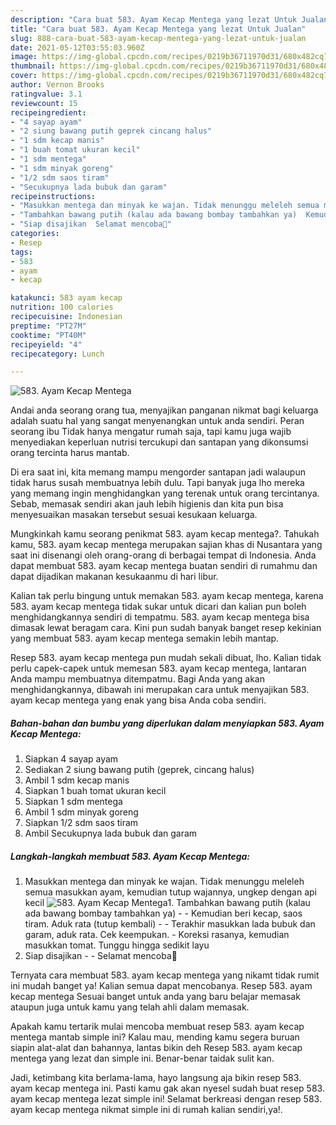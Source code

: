 ```yaml
---
description: "Cara buat 583. Ayam Kecap Mentega yang lezat Untuk Jualan"
title: "Cara buat 583. Ayam Kecap Mentega yang lezat Untuk Jualan"
slug: 888-cara-buat-583-ayam-kecap-mentega-yang-lezat-untuk-jualan
date: 2021-05-12T03:55:03.960Z
image: https://img-global.cpcdn.com/recipes/0219b36711970d31/680x482cq70/583-ayam-kecap-mentega-foto-resep-utama.jpg
thumbnail: https://img-global.cpcdn.com/recipes/0219b36711970d31/680x482cq70/583-ayam-kecap-mentega-foto-resep-utama.jpg
cover: https://img-global.cpcdn.com/recipes/0219b36711970d31/680x482cq70/583-ayam-kecap-mentega-foto-resep-utama.jpg
author: Vernon Brooks
ratingvalue: 3.1
reviewcount: 15
recipeingredient:
- "4 sayap ayam"
- "2 siung bawang putih geprek cincang halus"
- "1 sdm kecap manis"
- "1 buah tomat ukuran kecil"
- "1 sdm mentega"
- "1 sdm minyak goreng"
- "1/2 sdm saos tiram"
- "Secukupnya lada bubuk dan garam"
recipeinstructions:
- "Masukkan mentega dan minyak ke wajan. Tidak menunggu meleleh semua masukkan ayam, kemudian tutup wajannya, ungkep dengan api kecil"
- "Tambahkan bawang putih (kalau ada bawang bombay tambahkan ya)  Kemudian beri kecap, saos tiram. Aduk rata (tutup kembali)  Terakhir masukkan lada bubuk dan garam, aduk rata. Cek keempukan. Koreksi rasanya, kemudian masukkan tomat. Tunggu hingga sedikit layu"
- "Siap disajikan  Selamat mencoba💜"
categories:
- Resep
tags:
- 583
- ayam
- kecap

katakunci: 583 ayam kecap 
nutrition: 100 calories
recipecuisine: Indonesian
preptime: "PT27M"
cooktime: "PT40M"
recipeyield: "4"
recipecategory: Lunch

---
```



![583. Ayam Kecap Mentega](https://img-global.cpcdn.com/recipes/0219b36711970d31/680x482cq70/583-ayam-kecap-mentega-foto-resep-utama.jpg)

Andai anda seorang orang tua, menyajikan panganan nikmat bagi keluarga adalah suatu hal yang sangat menyenangkan untuk anda sendiri. Peran seorang ibu Tidak hanya mengatur rumah saja, tapi kamu juga wajib menyediakan keperluan nutrisi tercukupi dan santapan yang dikonsumsi orang tercinta harus mantab.

Di era  saat ini, kita memang mampu mengorder santapan jadi walaupun tidak harus susah membuatnya lebih dulu. Tapi banyak juga lho mereka yang memang ingin menghidangkan yang terenak untuk orang tercintanya. Sebab, memasak sendiri akan jauh lebih higienis dan kita pun bisa menyesuaikan masakan tersebut sesuai kesukaan keluarga. 



Mungkinkah kamu seorang penikmat 583. ayam kecap mentega?. Tahukah kamu, 583. ayam kecap mentega merupakan sajian khas di Nusantara yang saat ini disenangi oleh orang-orang di berbagai tempat di Indonesia. Anda dapat membuat 583. ayam kecap mentega buatan sendiri di rumahmu dan dapat dijadikan makanan kesukaanmu di hari libur.

Kalian tak perlu bingung untuk memakan 583. ayam kecap mentega, karena 583. ayam kecap mentega tidak sukar untuk dicari dan kalian pun boleh menghidangkannya sendiri di tempatmu. 583. ayam kecap mentega bisa dimasak lewat beragam cara. Kini pun sudah banyak banget resep kekinian yang membuat 583. ayam kecap mentega semakin lebih mantap.

Resep 583. ayam kecap mentega pun mudah sekali dibuat, lho. Kalian tidak perlu capek-capek untuk memesan 583. ayam kecap mentega, lantaran Anda mampu membuatnya ditempatmu. Bagi Anda yang akan menghidangkannya, dibawah ini merupakan cara untuk menyajikan 583. ayam kecap mentega yang enak yang bisa Anda coba sendiri.

<!--inarticleads1-->

##### Bahan-bahan dan bumbu yang diperlukan dalam menyiapkan 583. Ayam Kecap Mentega:

1. Siapkan 4 sayap ayam
1. Sediakan 2 siung bawang putih (geprek, cincang halus)
1. Ambil 1 sdm kecap manis
1. Siapkan 1 buah tomat ukuran kecil
1. Siapkan 1 sdm mentega
1. Ambil 1 sdm minyak goreng
1. Siapkan 1/2 sdm saos tiram
1. Ambil Secukupnya lada bubuk dan garam




<!--inarticleads2-->

##### Langkah-langkah membuat 583. Ayam Kecap Mentega:

1. Masukkan mentega dan minyak ke wajan. Tidak menunggu meleleh semua masukkan ayam, kemudian tutup wajannya, ungkep dengan api kecil
<img src="https://img-global.cpcdn.com/steps/38f455d56dc1d981/160x128cq70/583-ayam-kecap-mentega-langkah-memasak-1-foto.jpg" alt="583. Ayam Kecap Mentega">1. Tambahkan bawang putih (kalau ada bawang bombay tambahkan ya) -  - Kemudian beri kecap, saos tiram. Aduk rata (tutup kembali) -  - Terakhir masukkan lada bubuk dan garam, aduk rata. Cek keempukan. - Koreksi rasanya, kemudian masukkan tomat. Tunggu hingga sedikit layu
1. Siap disajikan -  - Selamat mencoba💜




Ternyata cara membuat 583. ayam kecap mentega yang nikamt tidak rumit ini mudah banget ya! Kalian semua dapat mencobanya. Resep 583. ayam kecap mentega Sesuai banget untuk anda yang baru belajar memasak ataupun juga untuk kamu yang telah ahli dalam memasak.

Apakah kamu tertarik mulai mencoba membuat resep 583. ayam kecap mentega mantab simple ini? Kalau mau, mending kamu segera buruan siapin alat-alat dan bahannya, lantas bikin deh Resep 583. ayam kecap mentega yang lezat dan simple ini. Benar-benar taidak sulit kan. 

Jadi, ketimbang kita berlama-lama, hayo langsung aja bikin resep 583. ayam kecap mentega ini. Pasti kamu gak akan nyesel sudah buat resep 583. ayam kecap mentega lezat simple ini! Selamat berkreasi dengan resep 583. ayam kecap mentega nikmat simple ini di rumah kalian sendiri,ya!.

